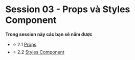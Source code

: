 # Session 03 - Props và Styles Component

**Trong session này các bạn sẽ nắm được**

- ⭐ 2.1 [Props](2.1Props.md)
- ⭐ 2.2 [Styles Component](2.3.Add-style-Component.md)
